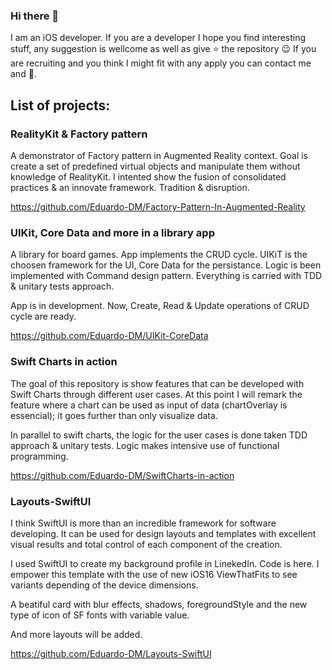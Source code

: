 ### Hi there 👋

I am an iOS developer. If you are a developer I hope you find interesting stuff, any suggestion is wellcome as well as give ⭐️ the repository  😉  If you are recruiting and you think I might fit with any apply you can contact me and 💬.

## List of projects:

### RealityKit & Factory pattern

A demonstrator of Factory pattern in Augmented Reality context. Goal is create a set of predefined virtual objects and manipulate them without knowledge of RealityKit.
I intented show the fusion of consolidated practices & an innovate framework. Tradition & disruption.

https://github.com/Eduardo-DM/Factory-Pattern-In-Augmented-Reality

### UIKit, Core Data and more in a library app

A library for board games. App implements the CRUD cycle. UIKiT is the choosen framework for the UI, Core Data for the persistance. Logic is been implemented with Command design pattern. Everything is carried with TDD & unitary tests approach.

App is in development. Now, Create, Read & Update operations of CRUD cycle are ready.

https://github.com/Eduardo-DM/UIKit-CoreData

### Swift Charts in action

The goal of this repository is show features that can be developed with Swift Charts through different user cases. At this point I will remark the feature where a chart can be used as input of data (chartOverlay is essencial); it goes further than only visualize data.

In parallel to swift charts, the logic for the user cases is done taken TDD approach & unitary tests. Logic makes intensive use of functional programming.

https://github.com/Eduardo-DM/SwiftCharts-in-action

### Layouts-SwiftUI

I think SwiftUI is more than an incredible framework for software developing. It can be used for design layouts and templates with excellent visual results and total control of each component of the creation.

I used SwiftUI to create my background profile in LinekedIn. Code is here. I empower this template with the use of new iOS16 ViewThatFits to see variants depending of the device dimensions.

A beatiful card with blur effects, shadows, foregroundStyle and the new type of icon of SF fonts with variable value.

And more layouts will be added.

https://github.com/Eduardo-DM/Layouts-SwiftUI

<!--
**Eduardo-DM/Eduardo-DM** is a ✨ _special_ ✨ repository because its `README.md` (this file) appears on your GitHub profile.

Here are some ideas to get you started:

- 🔭 I’m currently working on ...
- 🌱 I’m currently learning ...
- 👯 I’m looking to collaborate on ...
- 🤔 I’m looking for help with ...
- 💬 Ask me about ...
- 📫 How to reach me: ...
- 😄 Pronouns: ...
- ⚡ Fun fact: ...
-->
